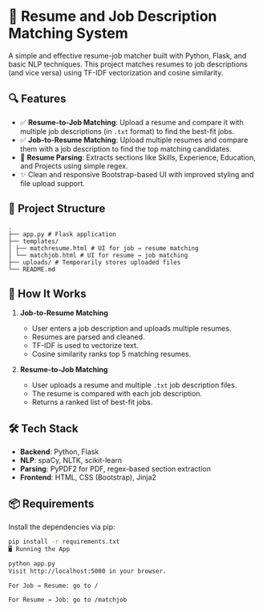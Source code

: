 # 🧠 Resume and Job Description Matching System

A simple and effective resume-job matcher built with Python, Flask, and basic NLP techniques. This project matches resumes to job descriptions (and vice versa) using TF-IDF vectorization and cosine similarity.

## 🔍 Features

- ✅ **Resume-to-Job Matching**: Upload a resume and compare it with multiple job descriptions (in `.txt` format) to find the best-fit jobs.
- ✅ **Job-to-Resume Matching**: Upload multiple resumes and compare them with a job description to find the top matching candidates.
- 📄 **Resume Parsing**: Extracts sections like Skills, Experience, Education, and Projects using simple regex.
- ✨ Clean and responsive Bootstrap-based UI with improved styling and file upload support.

## 📂 Project Structure

```
.
├── app.py # Flask application
├── templates/
│ ├── matchresume.html # UI for job → resume matching
│ └── matchjob.html # UI for resume → job matching
├── uploads/ # Temporarily stores uploaded files
└── README.md
```


## 🚀 How It Works

1. **Job-to-Resume Matching**
   - User enters a job description and uploads multiple resumes.
   - Resumes are parsed and cleaned.
   - TF-IDF is used to vectorize text.
   - Cosine similarity ranks top 5 matching resumes.

2. **Resume-to-Job Matching**
   - User uploads a resume and multiple `.txt` job description files.
   - The resume is compared with each job description.
   - Returns a ranked list of best-fit jobs.

## 🛠️ Tech Stack

- **Backend**: Python, Flask
- **NLP**: spaCy, NLTK, scikit-learn
- **Parsing**: PyPDF2 for PDF, regex-based section extraction
- **Frontend**: HTML, CSS (Bootstrap), Jinja2

## 📦 Requirements

Install the dependencies via pip:

```bash
pip install -r requirements.txt
🖥️ Running the App

python app.py
Visit http://localhost:5000 in your browser.

For Job → Resume: go to /

For Resume → Job: go to /matchjob